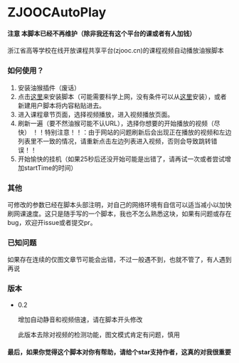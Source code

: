 # ZJOOCAutoPlay   
#### 注意 本脚本已经不再维护（除非我还有这个平台的课或者有人加钱）   
浙江省高等学校在线开放课程共享平台(zjooc.cn)的课程视频自动播放油猴脚本   
### 如何使用？   
1. 安装油猴插件（废话）   
2. 点击[这里](https://github.com/ColdThunder11/ZJOOCAutoPlay/raw/master/zjooc.user.js)来安装脚本（可能需要科学上网，没有条件可以从[这里](https://greasyfork.org/scripts/397189-zjooc%E8%87%AA%E5%8A%A8%E6%92%AD%E6%94%BE/code/ZJOOC%E8%87%AA%E5%8A%A8%E6%92%AD%E6%94%BE.user.js)安装），或者新建用户脚本将内容粘贴进去。   
3. 进入课程章节页面，选择视频播放，进入视频播放页面。   
4. 刷新一遍（要不然油猴可能不认URL），选择你想要的开始播放的视频（尽快） ！！特别注意！！：由于网站的问题刷新后会出现正在播放的视频和左边列表里不一致的情况，请重新点击左边列表进入视频，否则会导致跳转错误！！   
5. 开始愉快的挂机（如果25秒后还没开始可能是出错了，请再试一次或者尝试增加startTime的时间）

### 其他

可修改的参数已经在脚本头部注明，对自己的网络环境有自信可以适当减小以加快刷网课速度。这只是随手写的一个脚本，我也不怎么熟悉这块，如果有问题或存在bug，欢迎开issue或者提交pr。   
### 已知问题
如果存在连续的仅图文章节可能会出错，不过一般遇不到，也就不管了，有人遇到再说

### 版本

- 0.2

  增加自动静音和视频倍速，请在脚本开头修改
  
  此版本去除对视频的检测功能，图文模式肯定有问题，慎用

#### 最后，如果你觉得这个脚本对你有帮助，请给个star支持作者，这真的对我很重要

